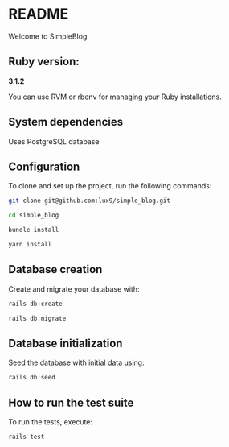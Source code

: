 # README

Welcome to SimpleBlog

## **Ruby version:**
**3.1.2**

You can use RVM or rbenv for managing your Ruby installations.

## **System dependencies**
Uses PostgreSQL database

## **Configuration**
To clone and set up the project, run the following commands:

```bash
git clone git@github.com:lux9/simple_blog.git

cd simple_blog

bundle install

yarn install
```
## **Database creation**
Create and migrate your database with:
```bash
rails db:create

rails db:migrate
```
## **Database initialization**

Seed the database with initial data using:
```bash
rails db:seed
```
## **How to run the test suite**
To run the tests, execute:

```bash
rails test
```
